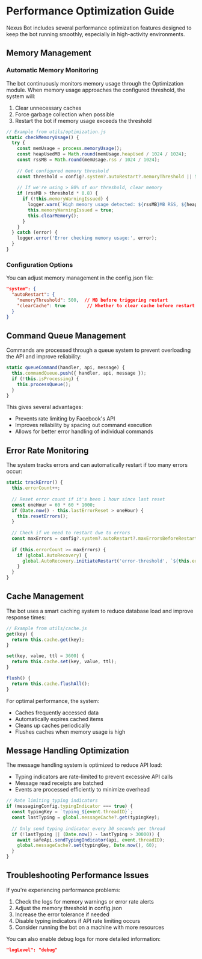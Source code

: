 # Performance Optimization Guide

Nexus Bot includes several performance optimization features designed to keep the bot running smoothly, especially in high-activity environments.

## Memory Management

### Automatic Memory Monitoring

The bot continuously monitors memory usage through the Optimization module. When memory usage approaches the configured threshold, the system will:

1. Clear unnecessary caches
2. Force garbage collection when possible
3. Restart the bot if memory usage exceeds the threshold

```javascript
// Example from utils/optimization.js
static checkMemoryUsage() {
  try {
    const memUsage = process.memoryUsage();
    const heapUsedMB = Math.round(memUsage.heapUsed / 1024 / 1024);
    const rssMB = Math.round(memUsage.rss / 1024 / 1024);
    
    // Get configured memory threshold
    const threshold = config?.system?.autoRestart?.memoryThreshold || 500;
    
    // If we're using > 80% of our threshold, clear memory
    if (rssMB > threshold * 0.8) {
      if (!this.memoryWarningIssued) {
        logger.warn(`High memory usage detected: ${rssMB}MB RSS, ${heapUsedMB}MB heap`);
        this.memoryWarningIssued = true;
        this.clearMemory();
      }
    }
  } catch (error) {
    logger.error('Error checking memory usage:', error);
  }
}
```

### Configuration Options

You can adjust memory management in the config.json file:

```json
"system": {
  "autoRestart": {
    "memoryThreshold": 500,  // MB before triggering restart
    "clearCache": true        // Whether to clear cache before restart
  }
}
```

## Command Queue Management

Commands are processed through a queue system to prevent overloading the API and improve reliability:

```javascript
static queueCommand(handler, api, message) {
  this.commandQueue.push({ handler, api, message });
  if (!this.isProcessing) {
    this.processQueue();
  }
}
```

This gives several advantages:
- Prevents rate limiting by Facebook's API
- Improves reliability by spacing out command execution
- Allows for better error handling of individual commands

## Error Rate Monitoring

The system tracks errors and can automatically restart if too many errors occur:

```javascript
static trackError() {
  this.errorCount++;
  
  // Reset error count if it's been 1 hour since last reset
  const oneHour = 60 * 60 * 1000;
  if (Date.now() - this.lastErrorReset > oneHour) {
    this.resetErrors();
  }
  
  // Check if we need to restart due to errors
  const maxErrors = config?.system?.autoRestart?.maxErrorsBeforeRestart || 50;
  
  if (this.errorCount >= maxErrors) {
    if (global.AutoRecovery) {
      global.AutoRecovery.initiateRestart('error-threshold', `${this.errorCount} errors triggered auto-restart`);
    }
  }
}
```

## Cache Management

The bot uses a smart caching system to reduce database load and improve response times:

```javascript
// Example from utils/cache.js
get(key) {
  return this.cache.get(key);
}

set(key, value, ttl = 3600) {
  return this.cache.set(key, value, ttl);
}

flush() {
  return this.cache.flushAll();
}
```

For optimal performance, the system:
- Caches frequently accessed data
- Automatically expires cached items
- Cleans up caches periodically
- Flushes caches when memory usage is high

## Message Handling Optimization

The message handling system is optimized to reduce API load:

- Typing indicators are rate-limited to prevent excessive API calls
- Message read receipts are batched
- Events are processed efficiently to minimize overhead

```javascript
// Rate limiting typing indicators
if (messagingConfig.typingIndicator === true) {
  const typingKey = `typing_${event.threadID}`;
  const lastTyping = global.messageCache?.get(typingKey);
  
  // Only send typing indicator every 30 seconds per thread
  if (!lastTyping || (Date.now() - lastTyping > 30000)) {
    await safeApi.sendTypingIndicator(api, event.threadID);
    global.messageCache?.set(typingKey, Date.now(), 60);
  }
}
```

## Troubleshooting Performance Issues

If you're experiencing performance problems:

1. Check the logs for memory warnings or error rate alerts
2. Adjust the memory threshold in config.json
3. Increase the error tolerance if needed
4. Disable typing indicators if API rate limiting occurs
5. Consider running the bot on a machine with more resources

You can also enable debug logs for more detailed information:

```json
"logLevel": "debug"
```
